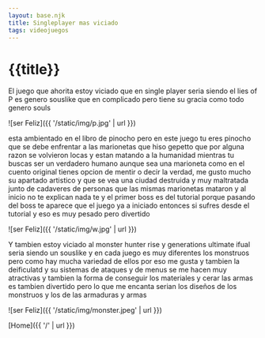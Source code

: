 ```yaml
---
layout: base.njk
title: Singleplayer mas viciado
tags: videojuegos
---
```


# {{title}}

El juego que ahorita estoy viciado que en single player seria siendo el lies of P es genero souslike que en complicado pero tiene su gracia como todo genero souls 

![ser Feliz]({{ '/static/img/p.jpg' | url }})

esta ambientado en el libro de pinocho pero en este juego tu eres pinocho que se debe enfrentar a las marionetas que hiso gepetto que por alguna razon se volvieron locas y estan matando a la humanidad mientras tu buscas ser un verdadero humano aunque sea una marioneta como en el cuento original tienes opcion de mentir o decir la verdad, me gusto mucho su apartado artistico y que se vea una ciudad destruida y muy maltratada junto de cadaveres de personas que las mismas marionetas mataron y al inicio no te explican nada te y el primer boss es del tutorial porque pasando del boss te aparece que el juego ya a iniciado entonces si sufres desde el tutorial y eso es muy pesado pero divertido 


![ser Feliz]({{ '/static/img/w.jpg' | url }})

Y tambien estoy viciado al monster hunter rise y generations ultimate ifual seria siendo un souslike y en cada juego es muy diferentes los monstruos pero como hay mucha variedad de ellos por eso me gusta y tambien la deificulatd y su sistemas de ataques y de menus se me hacen muy atractivas y tambien la forma de conseguir los materiales y cerar las armas es tambien divertido pero lo que me encanta serian los diseños de los monstruos y los de las armaduras y armas

![ser Feliz]({{ '/static/img/monster.jpeg' | url }})

[Home]({{ '/' | url }})
